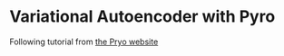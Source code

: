 # Variational Autoencoder with Pyro

Following tutorial from [the Pryo website](http://pyro.ai/examples/vae.html)
